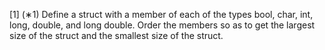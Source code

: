[1] (∗1) Define a struct with a member of each of the types bool, char, int, long, double, and long
double. Order the members so as to get the largest size of the struct and the smallest size of
the struct.
